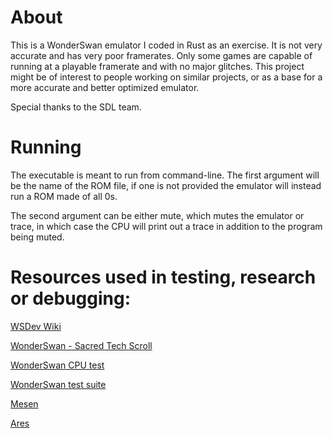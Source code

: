 # About

This is a WonderSwan emulator I coded in Rust as an exercise. It is not very accurate and has very poor framerates.
Only some games are capable of running at a playable framerate and with no major glitches.
This project might be of interest to people working on similar projects, or as a base for a more accurate and better optimized emulator.

Special thanks to the SDL team.

# Running

The executable is meant to run from command-line. The first argument will be the name of the ROM file, if one is not provided the emulator will instead run a ROM made of all 0s.

The second argument can be either mute, which mutes the emulator or trace, in which case the CPU will print out a trace in addition to the program being muted.

# Resources used in testing, research or debugging:

[WSDev Wiki](https://ws.nesdev.org/wiki/WSdev_Wiki)

[WonderSwan - Sacred Tech Scroll](http://perfectkiosk.net/stsws.html)

[WonderSwan CPU test](https://github.com/FluBBaOfWard/WSCPUTest)

[WonderSwan test suite](https://github.com/asiekierka/ws-test-suite)

[Mesen](https://www.mesen.ca/)

[Ares](https://ares-emu.net/)
